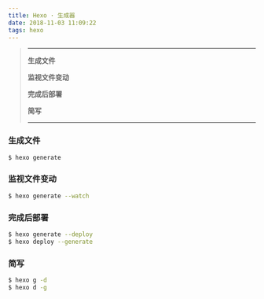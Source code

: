 ```yaml
---
title: Hexo · 生成器
date: 2018-11-03 11:09:22
tags: hexo
---
```


> ---
> **生成文件**
>
> **监视文件变动**
>
> **完成后部署**
>
> **简写**
>
> ---

<!-- more -->

### 生成文件
```bash
$ hexo generate
```

### 监视文件变动
```bash
$ hexo generate --watch
```

### 完成后部署
```bash
$ hexo generate --deploy
$ hexo deploy --generate
```

### 简写
```bash
$ hexo g -d
$ hexo d -g
```
